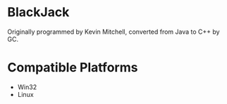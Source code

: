 # BlackJack

Originally programmed by Kevin Mitchell, converted from Java to C++ by GC.

# Compatible Platforms
- Win32
- Linux
